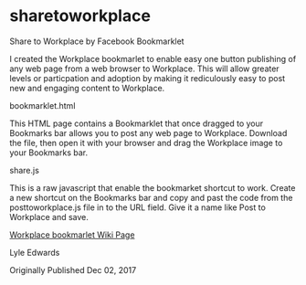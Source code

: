 # sharetoworkplace
Share to Workplace by Facebook Bookmarklet

I created the Workplace bookmarlet to enable easy one button publishing of any web page from a web browser to Workplace. This will allow greater levels or particpation and adoption by making it rediculously easy to post new and engaging content to Workplace.

bookmarklet.html

This HTML page contains a Bookmarklet that once dragged to your Bookmarks bar allows you to post any web page to Workplace. Download the file, then open it with your browser and drag the Workplace image to your Bookmarks bar.

share.js

This is a raw javascript that enable the bookmarket shortcut to work. Create a new shortcut on the Bookmarks bar and copy and past the code from the posttoworkplace.js file in to the URL field. Give it a name like Post to Workplace and save.

<a href='https://lyletedwards.github.io/sharetoworkplace/'>Workplace bookmarlet Wiki Page</a>


Lyle Edwards 

Originally Published
Dec 02, 2017
